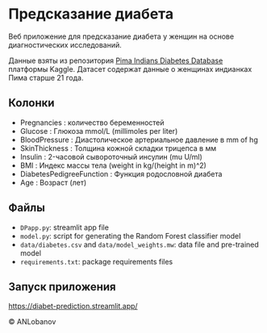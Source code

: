# Предсказание диабета

Веб приложение для предсказание диабета у женщин на основе диагностических исследований.

Данные взяты из репозитория [Pima Indians Diabetes Database](https://www.kaggle.com/datasets/uciml/pima-indians-diabetes-database) платформы Kaggle.
Датасет содержат данные о женщинах индианках Пима старше 21 года.

## Колонки
- Pregnancies : количество беременностей
- Glucose : Глюкоза mmol/L (millimoles per liter)
- BloodPressure : Диастолическое артериальное давление в mm of hg
- SkinThickness : Толщина кожной складки трицепса в мм
- Insulin : 2-часовой сывороточный инсулин (mu U/ml)
- BMI : Индекс массы тела (weight in kg/(height in m)^2)
- DiabetesPedigreeFunction : Функция родословной диабета
- Age : Возраст (лет)

## Файлы

- `DPapp.py`: streamlit app file
- `model.py`: script for generating the Random Forest classifier model
- `data/diabetes.csv` and `data/model_weights.mw`: data file and pre-trained model
- `requirements.txt`: package requirements files

## Запуск приложения 

https://diabet-prediction.streamlit.app/

&copy; ANLobanov

